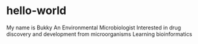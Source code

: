 # hello-world
My name is Bukky
An Environmental Microbiologist 
Interested in drug discovery and development from microorganisms
Learning bioinformatics 
